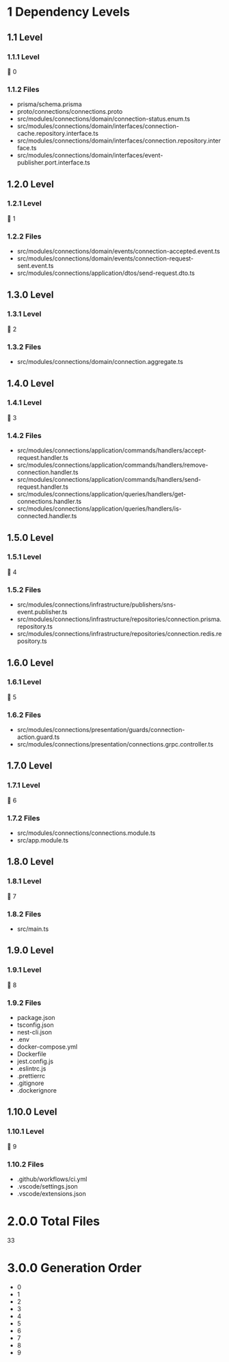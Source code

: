 # 1 Dependency Levels

## 1.1 Level

### 1.1.1 Level

🔹 0

### 1.1.2 Files

- prisma/schema.prisma
- proto/connections/connections.proto
- src/modules/connections/domain/connection-status.enum.ts
- src/modules/connections/domain/interfaces/connection-cache.repository.interface.ts
- src/modules/connections/domain/interfaces/connection.repository.interface.ts
- src/modules/connections/domain/interfaces/event-publisher.port.interface.ts

## 1.2.0 Level

### 1.2.1 Level

🔹 1

### 1.2.2 Files

- src/modules/connections/domain/events/connection-accepted.event.ts
- src/modules/connections/domain/events/connection-request-sent.event.ts
- src/modules/connections/application/dtos/send-request.dto.ts

## 1.3.0 Level

### 1.3.1 Level

🔹 2

### 1.3.2 Files

- src/modules/connections/domain/connection.aggregate.ts

## 1.4.0 Level

### 1.4.1 Level

🔹 3

### 1.4.2 Files

- src/modules/connections/application/commands/handlers/accept-request.handler.ts
- src/modules/connections/application/commands/handlers/remove-connection.handler.ts
- src/modules/connections/application/commands/handlers/send-request.handler.ts
- src/modules/connections/application/queries/handlers/get-connections.handler.ts
- src/modules/connections/application/queries/handlers/is-connected.handler.ts

## 1.5.0 Level

### 1.5.1 Level

🔹 4

### 1.5.2 Files

- src/modules/connections/infrastructure/publishers/sns-event.publisher.ts
- src/modules/connections/infrastructure/repositories/connection.prisma.repository.ts
- src/modules/connections/infrastructure/repositories/connection.redis.repository.ts

## 1.6.0 Level

### 1.6.1 Level

🔹 5

### 1.6.2 Files

- src/modules/connections/presentation/guards/connection-action.guard.ts
- src/modules/connections/presentation/connections.grpc.controller.ts

## 1.7.0 Level

### 1.7.1 Level

🔹 6

### 1.7.2 Files

- src/modules/connections/connections.module.ts
- src/app.module.ts

## 1.8.0 Level

### 1.8.1 Level

🔹 7

### 1.8.2 Files

- src/main.ts

## 1.9.0 Level

### 1.9.1 Level

🔹 8

### 1.9.2 Files

- package.json
- tsconfig.json
- nest-cli.json
- .env
- docker-compose.yml
- Dockerfile
- jest.config.js
- .eslintrc.js
- .prettierrc
- .gitignore
- .dockerignore

## 1.10.0 Level

### 1.10.1 Level

🔹 9

### 1.10.2 Files

- .github/workflows/ci.yml
- .vscode/settings.json
- .vscode/extensions.json

# 2.0.0 Total Files

33

# 3.0.0 Generation Order

- 0
- 1
- 2
- 3
- 4
- 5
- 6
- 7
- 8
- 9

